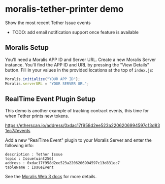 
# moralis-tether-printer demo

Show the most recent Tether Issue events
* TODO: add email notification support once feature is available

## Moralis Setup

You'll need a Moralis APP ID and Server URL. Create a new Moralis Server instance. You'll find
the APP ID and URL by pressing the "View Details" button. Fill in your values in the provided locations
at the top of `index.js`:

```javascript
Moralis.initialize("YOUR APP ID");
Moralis.serverURL = "YOUR SERVER URL";
```

## RealTime Event Plugin Setup

This demo is another example of tracking contract events, this time for when Tether prints new tokens.

https://etherscan.io/address/0xdac17f958d2ee523a2206206994597c13d831ec7#events

Add a new "RealTime Event" plugin to your Moralis Server and enter the following info:
```
description : Tether Issue
topic : Issue(uint256)
address : 0xdac17f958d2ee523a2206206994597c13d831ec7
tableName : IssueEvent
```

See the <a href="https://docs.moralis.io/web3" target="_blank">Moralis Web 3 docs</a> for more details.

